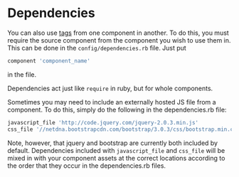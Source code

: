 # Dependencies

You can also use [tags](#tags) from one component in another.  To do this, you must require the source component from the component you wish to use them in.  This can be done in the ```config/dependencies.rb``` file.  Just put

```ruby
component 'component_name'
```

in the file.

Dependencies act just like ```require``` in ruby, but for whole components.

Sometimes you may need to include an externally hosted JS file from a component.  To do this, simply do the following in the dependencies.rb file:

```ruby
javascript_file 'http://code.jquery.com/jquery-2.0.3.min.js'
css_file '//netdna.bootstrapcdn.com/bootstrap/3.0.3/css/bootstrap.min.css'
```

Note, however, that jquery and bootstrap are currently both included by default.  Dependencies included with ```javascript_file``` and ```css_file``` will be mixed in with your component assets at the correct locations according to the order that they occur in the dependencies.rb files.
